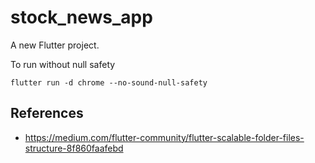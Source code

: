 # stock_news_app

A new Flutter project.

To run without null safety

```
flutter run -d chrome --no-sound-null-safety
```

## References

* https://medium.com/flutter-community/flutter-scalable-folder-files-structure-8f860faafebd